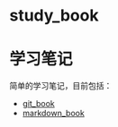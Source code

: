 # study_book

# 学习笔记

简单的学习笔记，目前包括：
- [git_book](git/git_book.md)
- [markdown_book](markdown/markdown_book.md)


